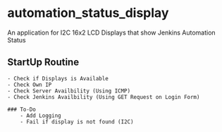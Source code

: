 # automation_status_display

An application for I2C 16x2 LCD Displays that show Jenkins Automation Status

## StartUp Routine

    - Check if Displays is Available
    - Check Own IP
    - Check Server Availbility (Using ICMP)
    - Check Jenkins Availbility (Using GET Request on Login Form)

    ### To-Do
        - Add Logging
        - Fail if display is not found (I2C)
